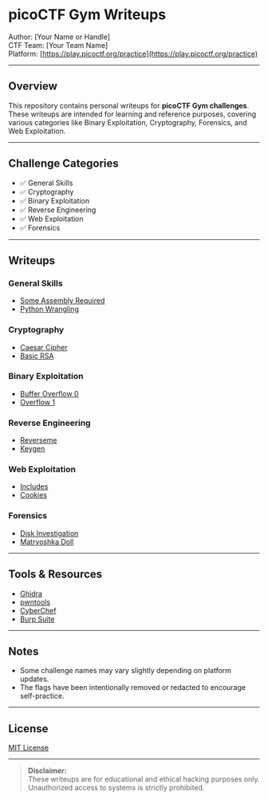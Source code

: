 # picoCTF Gym Writeups

Author: [Your Name or Handle]  
CTF Team: [Your Team Name]  
Platform: [https://play.picoctf.org/practice](https://play.picoctf.org/practice)

---

## Overview

This repository contains personal writeups for **picoCTF Gym challenges**.  
These writeups are intended for learning and reference purposes, covering various categories like Binary Exploitation, Cryptography, Forensics, and Web Exploitation.

---

## Challenge Categories

- ✅ General Skills
- ✅ Cryptography
- ✅ Binary Exploitation
- ✅ Reverse Engineering
- ✅ Web Exploitation
- ✅ Forensics

---

## Writeups

### General Skills

- [Some Assembly Required](./GeneralSkills/SomeAssemblyRequired.md)
- [Python Wrangling](./GeneralSkills/PythonWrangling.md)

### Cryptography

- [Caesar Cipher](./Cryptography/CaesarCipher.md)
- [Basic RSA](./Cryptography/BasicRSA.md)

### Binary Exploitation

- [Buffer Overflow 0](./BinaryExploitation/BufferOverflow0.md)
- [Overflow 1](./BinaryExploitation/Overflow1.md)

### Reverse Engineering

- [Reverseme](./ReverseEngineering/Reverseme.md)
- [Keygen](./ReverseEngineering/Keygen.md)

### Web Exploitation

- [Includes](./WebExploitation/Includes.md)
- [Cookies](./WebExploitation/Cookies.md)

### Forensics

- [Disk Investigation](./Forensics/DiskInvestigation.md)
- [Matryoshka Doll](./Forensics/MatryoshkaDoll.md)

---

## Tools & Resources

- [Ghidra](https://ghidra-sre.org/)
- [pwntools](https://github.com/Gallopsled/pwntools)
- [CyberChef](https://gchq.github.io/CyberChef/)
- [Burp Suite](https://portswigger.net/burp)

---

## Notes

- Some challenge names may vary slightly depending on platform updates.
- The flags have been intentionally removed or redacted to encourage self-practice.

---

## License

[MIT License](LICENSE)

---

> **Disclaimer:**  
> These writeups are for educational and ethical hacking purposes only.  
> Unauthorized access to systems is strictly prohibited.

